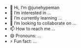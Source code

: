 - 👋 Hi, I’m @junehypeman
- 👀 I’m interested in ...
- 🌱 I’m currently learning ...
- 💞️ I’m looking to collaborate on ...
- 📫 How to reach me ...
- 😄 Pronouns: ...
- ⚡ Fun fact: ...

<!---
junehypeman/junehypeman is a ✨ special ✨ repository because its `README.md` (this file) appears on your GitHub profile.
You can click the Preview link to take a look at your changes.
--->
